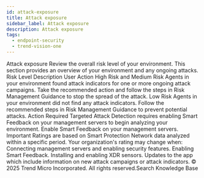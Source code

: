 ```yaml
---
id: attack-exposure
title: Attack exposure
sidebar_label: Attack exposure
description: Attack exposure
tags:
  - endpoint-security
  - trend-vision-one
---
```


 Attack exposure Review the overall risk level of your environment. This section provides an overview of your environment and any ongoing attacks. Risk Level Description User Action High Risk and Medium Risk Agents in your environment found attack indicators for one or more ongoing attack campaigns. Take the recommended action and follow the steps in Risk Management Guidance to stop the spread of the attack. Low Risk Agents in your environment did not find any attack indicators. Follow the recommended steps in Risk Management Guidance to prevent potential attacks. Action Required Targeted Attack Detection requires enabling Smart Feedback on your management servers to begin analyzing your environment. Enable Smart Feedback on your management servers. Important Ratings are based on Smart Protection Network data analyzed within a specific period. Your organization's rating may change when: Connecting management servers and enabling security features. Enabling Smart Feedback. Installing and enabling XDR sensors. Updates to the app which include information on new attack campaigns or attack indicators. © 2025 Trend Micro Incorporated. All rights reserved.Search Knowledge Base